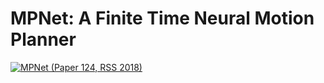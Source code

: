 # MPNet: A Finite Time Neural Motion Planner
[![MPNet (Paper 124, RSS 2018)](https://youtu.be/VatnwBDv7mo/0.jpg)](https://youtu.be/VatnwBDv7mo)
